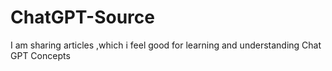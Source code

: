 # ChatGPT-Source
I am sharing articles ,which i feel good for learning and understanding Chat GPT Concepts

